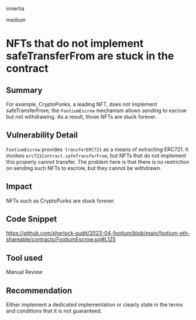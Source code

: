 innertia

medium

# NFTs that do not implement safeTransferFrom are stuck in the contract

## Summary
For example, CryptoPunks, a leading NFT, does not implement safeTransferFrom; the `FootiumEscrow` mechanism allows sending to escrow but not withdrawing. As a result, those NFTs are stuck forever.
## Vulnerability Detail
`FootiumEscrow` provides` transferERC721` as a means of extracting ERC721. It invokes `erc721Contract.safeTransferFrom`, but NFTs that do not implement this properly cannot transfer. The problem here is that there is no restriction on sending such NFTs to escrow, but they cannot be withdrawn.
## Impact
NFTs such as CryptoPunks are stuck forever.
## Code Snippet
https://github.com/sherlock-audit/2023-04-footium/blob/main/footium-eth-shareable/contracts/FootiumEscrow.sol#L125
## Tool used

Manual Review

## Recommendation
Either implement a dedicated implementation or clearly state in the terms and conditions that it is not guaranteed.